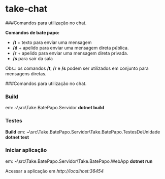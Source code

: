 # take-chat

###Comandos para utilização no chat.

**Comandos de bate papo:**
- **/t** + texto para enviar uma mensagem
- **/d** + apelido para enviar uma mensagem direta pública.
- **/r** + apelido para enviar uma mensagem direta privada.
- **/s** para sair da sala

Obs.: os comandos **/t**, **/r** e **/s** podem ser utilizados em conjunto para mensagens diretas.


###Comandos para utilização no chat.

### Build
em: ~\src\Take.BatePapo.Servidor
**dotnet build**

### Testes
**Build**
em: ~\src\Take.BatePapo.Servidor\Take.BatePapo.TestesDeUnidade
**dotnet test**

### Iniciar aplicação
em: ~\src\Take.BatePapo.Servidor\Take.BatePapo.WebApp
**dotnet run**

Acessar a aplicação em *http://localhost:36454*
